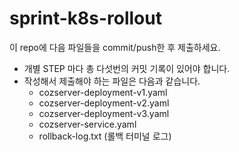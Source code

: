 # sprint-k8s-rollout

이 repo에 다음 파일들을 commit/push한 후 제출하세요.

- 개별 STEP 마다 총 다섯번의 커밋 기록이 있어야 합니다.
- 작성해서 제출해야 하는 파일은 다음과 같습니다.
  - cozserver-deployment-v1.yaml
  - cozserver-deployment-v2.yaml
  - cozserver-deployment-v3.yaml
  - cozserver-service.yaml
  - rollback-log.txt (롤백 터미널 로그)
